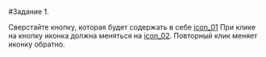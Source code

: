#Задание 1.

Сверстайте кнопку, которая будет содержать в себе [icon_01](https://icons.getbootstrap.com/icons/arrow-down-left-circle/)
При клике на кнопку иконка должна меняться на [icon_02](https://icons.getbootstrap.com/icons/arrow-down-left-circle-fill/).
Повторный клик меняет иконку обратно.
